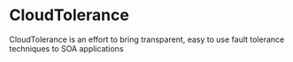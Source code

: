 CloudTolerance
==============

CloudTolerance is an effort to bring transparent, easy to use fault tolerance techniques to SOA applications